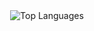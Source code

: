 <div align="center">
  <img src="https://github-readme-stats.vercel.app/api/top-langs/?username=ljt019&layout=compact&langs_count=12&theme=dark&hide_progress=true&hide=javascript,html,makefile,css" alt="Top Languages" />
</div>

